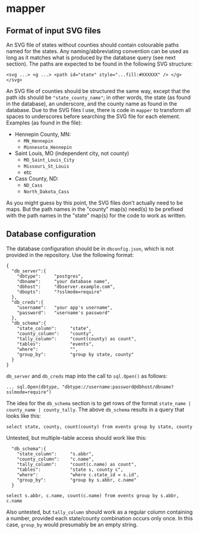 # mapper

## Format of input SVG files

An SVG file of states without counties should contain colourable paths named
for the states. Any naming/abbreviating convention can be used as long as it
matches what is produced by the database query (see next section). The paths
are expected to be found in the following SVG structure:

`<svg ...>
  <g ...>
    <path id="state" style="...fill:#XXXXXX" />
  </g>
</svg>`

An SVG file of counties should be structured the same way, except that the
path ids should be `"state_county_name"`; in other words, the state (as
found in the database), an underscore, and the county name as found in
the database. Due to the SVG files I use, there is code in `mapper` to
transform all spaces to underscores before searching the SVG file for
each element. Examples (as found in the file):

* Hennepin County, MN:
  * `MN_Hennepin`
  * `Minnesota_Hennepin`
* Saint Louis, MO (independent city, not county)
  * `MO_Saint_Louis_City`
  * `Missouri_St_Louis`
  * etc
* Cass County, ND:
  * `ND_Cass`
  * `North_Dakota_Cass`

As you might guess by this point, the SVG files don't actually need to be
maps. But the path names in the "county" map(s) need(s) to be prefixed with
the path names in the "state" map(s) for the code to work as written.

## Database configuration

The database configuration should be in `dbconfig.json`, which is not
provided in the repository. Use the following format:

```
{
  "db_server":{
    "dbtype":     "postgres",
    "dbname":     "your database name",
    "dbhost":     "dbserver.example.com",
    "dbopts":     "?sslmode=require"
  },
  "db_creds":{
    "username":   "your app's username",
    "password":   "username's password"
  },
  "db_schema":{
    "state_column":     "state",
    "county_column":    "county",
    "tally_column":     "count(county) as count",
    "tables":           "events",
    "where":            "",
    "group_by":         "group by state, county"
  }
}
```

`db_server` and `db_creds` map into the call to `sql.Open()` as follows:

```
... sql.Open(dbtype, "dbtype://username:password@dbhost/dbname?sslmode=require")
```

The idea for the `db_schema` section is to get rows of the format
`state_name | county_name | county_tally`.  The above `db_schema` results in
a query that looks like this:

```
select state, county, count(county) from events group by state, county
```

Untested, but multiple-table access should work like this:

```
  "db_schema":{
    "state_column":     "s.abbr",
    "county_column":    "c.name",
    "tally_column":     "count(c.name) as count",
    "tables":           "state s, county c",
    "where":            "where c.state_id = s.id",
    "group_by":         "group by s.abbr, c.name"
  }
```

```
select s.abbr, c.name, count(c.name) from events group by s.abbr, c.name
```

Also untested, but `tally_column` should work as a regular column containing
a number, provided each state/county combination occurs only once. In this
case, `group_by` would presumably be an empty string.
